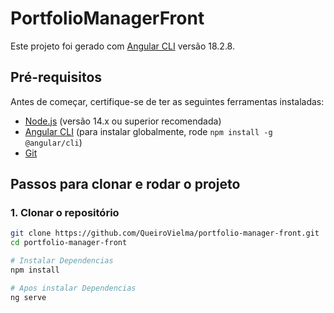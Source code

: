 # PortfolioManagerFront

Este projeto foi gerado com [Angular CLI](https://github.com/angular/angular-cli) versão 18.2.8.

## Pré-requisitos

Antes de começar, certifique-se de ter as seguintes ferramentas instaladas:

- [Node.js](https://nodejs.org/en/) (versão 14.x ou superior recomendada)
- [Angular CLI](https://angular.io/cli) (para instalar globalmente, rode `npm install -g @angular/cli`)
- [Git](https://git-scm.com/)

## Passos para clonar e rodar o projeto

### 1. Clonar o repositório

```bash
git clone https://github.com/QueiroVielma/portfolio-manager-front.git
cd portfolio-manager-front

# Instalar Dependencias
npm install

# Apos instalar Dependencias
ng serve
